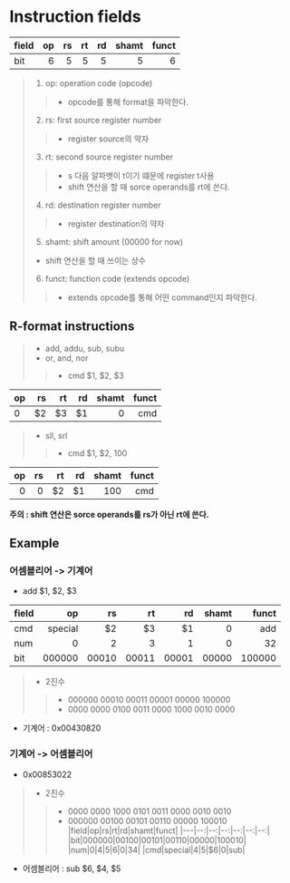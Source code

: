 # Instruction fields

|field|op|rs|rt|rd|shamt|funct|
|---|--:|--:|--:|--:|--:|--:|
|bit|6|5|5|5|5|6|

> 1. op: operation code (opcode)
>> - opcode를 통해 format을 파악한다.
> 2. rs: first source register number
>> - register source의 약자
> 3. rt: second source register number
>> - s 다음 알파벳이 t이기 떄문에 register t사용
>> - shift 연산을 할 때 sorce operands를 rt에 쓴다.
> 4. rd: destination register number
>> - register destination의 약자
> 5. shamt: shift amount (00000 for now)
> - shift 연산을 할 때 쓰이는 상수
> 6. funct: function code (extends opcode)
>> - extends opcode를 통해 어떤 command인지 파악한다.


## R-format instructions
> - add, addu, sub, subu
> - or, and, nor
>> - cmd $1, $2, $3

|op|rs|rt|rd|shamt|funct|
|--|--:|--:|--:|--:|--:|
|0|$2|$3|$1|0|cmd|

> - sll, srl 
>> - cmd $1, $2, 100

|op|rs|rt|rd|shamt|funct|
|--:|--:|--:|--:|--:|--:|
|0|0|$2|$1|100|cmd|

__주의 : shift 연산은 sorce operands를 rs가 아닌 rt에 쓴다.__

## Example
### 어셈블리어 -> 기계어
- add $1, $2, $3

|field|op|rs|rt|rd|shamt|funct|
|---|--:|--:|--:|--:|--:|--:|
|cmd|special|$2|$3|$1|0|add|
|num|0|2|3|1|0|32|
|bit|000000|00010|00011|00001|00000|100000|

> - 2진수
>> - 000000 00010 00011 00001 00000 100000
>> - 0000 0000 0100 0011 0000 1000 0010 0000

- 기계어 : 0x00430820

### 기계어 -> 어셈블리어
- 0x00853022
> - 2진수
>> - 0000 0000 1000 0101 0011 0000 0010 0010
>> - 000000 00100 00101 00110 00000 100010
|field|op|rs|rt|rd|shamt|funct|
|---|--:|--:|--:|--:|--:|--:|
|bit|000000|00100|00101|00110|00000|100010|
|num|0|4|5|6|0|34|
|cmd|special|$4|$5|$6|0|sub|

- 어셈블리어 : sub $6, $4, $5